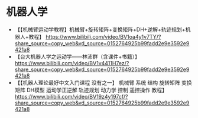 # 机器人学

- 【【机械臂运动学教程】机械臂+旋转矩阵+变换矩阵+DH+逆解+轨迹规划+机器人+教程】 https://www.bilibili.com/video/BV1oa4y1v7TY/?share_source=copy_web&vd_source=0152764925b99fadd2e9e3592e9421a8
- 【台大机器人学之运动学——林沛群（含课件+书籍）】 https://www.bilibili.com/video/BV1v4411H7ez/?share_source=copy_web&vd_source=0152764925b99fadd2e9e3592e9421a8
- 【【机器人理论最好中文入门课程 没有之一】 机械臂  系统 结构 旋转矩阵 变换矩阵 DH模型 运动学正逆解 轨迹规划 动力学 控制  遥控操作 教程】 https://www.bilibili.com/video/BV19z4y197cf/?share_source=copy_web&vd_source=0152764925b99fadd2e9e3592e9421a8